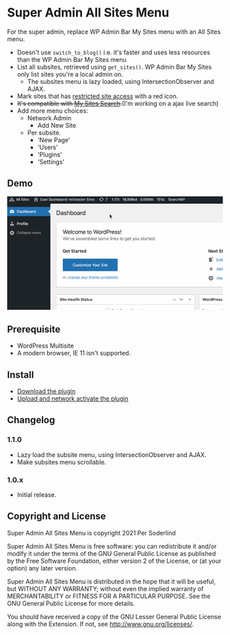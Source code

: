 # Super Admin All Sites Menu


For the super admin, replace WP Admin Bar My Sites menu with an All Sites menu.


- Doesn't use `switch_to_blog()` i.e. it's faster and uses less resources than the WP Admin Bar My Sites menu
- List all subsites, retrieved using `get_sites()`. WP Admin Bar My Sites only list sites you're a local admin on.
   - The subsites menu is lazy loaded, using IntersectionObserver and AJAX.
- Mark sites that has [restricted site access](https://github.com/10up/restricted-site-access) with a red icon.
- ~~It's compatible with [My Sites Search](https://github.com/trepmal/my-sites-search).~~(I'm working on a ajax live search)
- Add more menu choices:
   - Network Admin
	   - Add New Site
   - Per subsite.
     - 'New Page'
     - 'Users'
     - 'Plugins'
     - 'Settings'

## Demo
<img src="assets/all-sites.gif">

## Prerequisite

- WordPress Multisite
- A modern browser, IE 11 isn't supported.

## Install

- [Download the plugin](https://github.com/soderlind/super-admin-all-sites-menu/archive/refs/heads/main.zip)
- [Upload and network activate the plugin](https://wordpress.org/support/article/managing-plugins/#manual-upload-via-wordpress-admin)

## Changelog

### 1.1.0

- Lazy load the subsite menu, using IntersectionObserver and AJAX.
- Make subsites menu scrollable.

### 1.0.x
- Initial release.

## Copyright and License

Super Admin All Sites Menu is copyright 2021 Per Soderlind

Super Admin All Sites Menu is free software: you can redistribute it and/or modify it under the terms of the GNU General Public License as published by the Free Software Foundation, either version 2 of the License, or (at your option) any later version.

Super Admin All Sites Menu is distributed in the hope that it will be useful, but WITHOUT ANY WARRANTY; without even the implied warranty of MERCHANTABILITY or FITNESS FOR A PARTICULAR PURPOSE. See the GNU General Public License for more details.

You should have received a copy of the GNU Lesser General Public License along with the Extension. If not, see http://www.gnu.org/licenses/.
